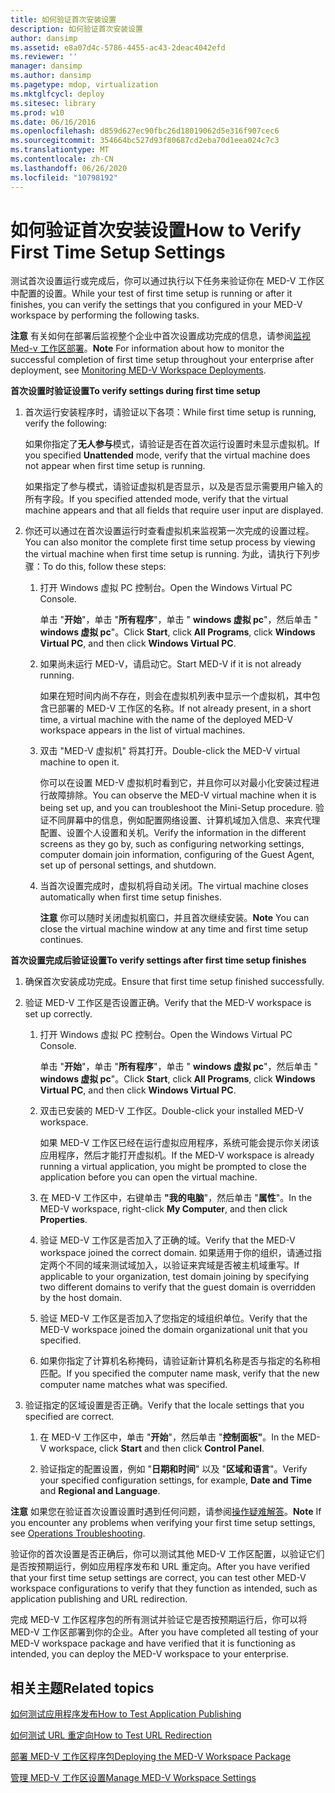 ```yaml
---
title: 如何验证首次安装设置
description: 如何验证首次安装设置
author: dansimp
ms.assetid: e8a07d4c-5786-4455-ac43-2deac4042efd
ms.reviewer: ''
manager: dansimp
ms.author: dansimp
ms.pagetype: mdop, virtualization
ms.mktglfcycl: deploy
ms.sitesec: library
ms.prod: w10
ms.date: 06/16/2016
ms.openlocfilehash: d859d627ec90fbc26d18019062d5e316f907cec6
ms.sourcegitcommit: 354664bc527d93f80687cd2eba70d1eea024c7c3
ms.translationtype: MT
ms.contentlocale: zh-CN
ms.lasthandoff: 06/26/2020
ms.locfileid: "10798192"
---
```

# <span data-ttu-id="a3444-103">如何验证首次安装设置</span><span class="sxs-lookup"><span data-stu-id="a3444-103">How to Verify First Time Setup Settings</span></span>


<span data-ttu-id="a3444-104">测试首次设置运行或完成后，你可以通过执行以下任务来验证你在 MED-V 工作区中配置的设置。</span><span class="sxs-lookup"><span data-stu-id="a3444-104">While your test of first time setup is running or after it finishes, you can verify the settings that you configured in your MED-V workspace by performing the following tasks.</span></span>

<span data-ttu-id="a3444-105">**注意** 有关如何在部署后监视整个企业中首次设置成功完成的信息，请参阅[监视 Med-v 工作区部署](monitoring-med-v-workspace-deployments.md)。</span><span class="sxs-lookup"><span data-stu-id="a3444-105">**Note** For information about how to monitor the successful completion of first time setup throughout your enterprise after deployment, see [Monitoring MED-V Workspace Deployments](monitoring-med-v-workspace-deployments.md).</span></span>

 

**<span data-ttu-id="a3444-106">首次设置时验证设置</span><span class="sxs-lookup"><span data-stu-id="a3444-106">To verify settings during first time setup</span></span>**

1.  <span data-ttu-id="a3444-107">首次运行安装程序时，请验证以下各项：</span><span class="sxs-lookup"><span data-stu-id="a3444-107">While first time setup is running, verify the following:</span></span>

    <span data-ttu-id="a3444-108">如果你指定了**无人参与**模式，请验证是否在首次运行设置时未显示虚拟机。</span><span class="sxs-lookup"><span data-stu-id="a3444-108">If you specified **Unattended** mode, verify that the virtual machine does not appear when first time setup is running.</span></span>

    <span data-ttu-id="a3444-109">如果指定了参与模式，请验证虚拟机是否显示，以及是否显示需要用户输入的所有字段。</span><span class="sxs-lookup"><span data-stu-id="a3444-109">If you specified attended mode, verify that the virtual machine appears and that all fields that require user input are displayed.</span></span>

2.  <span data-ttu-id="a3444-110">你还可以通过在首次设置运行时查看虚拟机来监视第一次完成的设置过程。</span><span class="sxs-lookup"><span data-stu-id="a3444-110">You can also monitor the complete first time setup process by viewing the virtual machine when first time setup is running.</span></span> <span data-ttu-id="a3444-111">为此，请执行下列步骤：</span><span class="sxs-lookup"><span data-stu-id="a3444-111">To do this, follow these steps:</span></span>

    1.  <span data-ttu-id="a3444-112">打开 Windows 虚拟 PC 控制台。</span><span class="sxs-lookup"><span data-stu-id="a3444-112">Open the Windows Virtual PC Console.</span></span>

        <span data-ttu-id="a3444-113">单击 "**开始**"，单击 "**所有程序**"，单击 " **windows 虚拟 pc**"，然后单击 " **windows 虚拟 pc**"。</span><span class="sxs-lookup"><span data-stu-id="a3444-113">Click **Start**, click **All Programs**, click **Windows Virtual PC**, and then click **Windows Virtual PC**.</span></span>

    2.  <span data-ttu-id="a3444-114">如果尚未运行 MED-V，请启动它。</span><span class="sxs-lookup"><span data-stu-id="a3444-114">Start MED-V if it is not already running.</span></span>

        <span data-ttu-id="a3444-115">如果在短时间内尚不存在，则会在虚拟机列表中显示一个虚拟机，其中包含已部署的 MED-V 工作区的名称。</span><span class="sxs-lookup"><span data-stu-id="a3444-115">If not already present, in a short time, a virtual machine with the name of the deployed MED-V workspace appears in the list of virtual machines.</span></span>

    3.  <span data-ttu-id="a3444-116">双击 "MED-V 虚拟机" 将其打开。</span><span class="sxs-lookup"><span data-stu-id="a3444-116">Double-click the MED-V virtual machine to open it.</span></span>

        <span data-ttu-id="a3444-117">你可以在设置 MED-V 虚拟机时看到它，并且你可以对最小化安装过程进行故障排除。</span><span class="sxs-lookup"><span data-stu-id="a3444-117">You can observe the MED-V virtual machine when it is being set up, and you can troubleshoot the Mini-Setup procedure.</span></span> <span data-ttu-id="a3444-118">验证不同屏幕中的信息，例如配置网络设置、计算机域加入信息、来宾代理配置、设置个人设置和关机。</span><span class="sxs-lookup"><span data-stu-id="a3444-118">Verify the information in the different screens as they go by, such as configuring networking settings, computer domain join information, configuring of the Guest Agent, set up of personal settings, and shutdown.</span></span>

    4.  <span data-ttu-id="a3444-119">当首次设置完成时，虚拟机将自动关闭。</span><span class="sxs-lookup"><span data-stu-id="a3444-119">The virtual machine closes automatically when first time setup finishes.</span></span>

        <span data-ttu-id="a3444-120">**注意** 你可以随时关闭虚拟机窗口，并且首次继续安装。</span><span class="sxs-lookup"><span data-stu-id="a3444-120">**Note** You can close the virtual machine window at any time and first time setup continues.</span></span>

         

**<span data-ttu-id="a3444-121">首次设置完成后验证设置</span><span class="sxs-lookup"><span data-stu-id="a3444-121">To verify settings after first time setup finishes</span></span>**

1.  <span data-ttu-id="a3444-122">确保首次安装成功完成。</span><span class="sxs-lookup"><span data-stu-id="a3444-122">Ensure that first time setup finished successfully.</span></span>

2.  <span data-ttu-id="a3444-123">验证 MED-V 工作区是否设置正确。</span><span class="sxs-lookup"><span data-stu-id="a3444-123">Verify that the MED-V workspace is set up correctly.</span></span>

    1.  <span data-ttu-id="a3444-124">打开 Windows 虚拟 PC 控制台。</span><span class="sxs-lookup"><span data-stu-id="a3444-124">Open the Windows Virtual PC Console.</span></span>

        <span data-ttu-id="a3444-125">单击 "**开始**"，单击 "**所有程序**"，单击 " **windows 虚拟 pc**"，然后单击 " **windows 虚拟 pc**"。</span><span class="sxs-lookup"><span data-stu-id="a3444-125">Click **Start**, click **All Programs**, click **Windows Virtual PC**, and then click **Windows Virtual PC**.</span></span>

    2.  <span data-ttu-id="a3444-126">双击已安装的 MED-V 工作区。</span><span class="sxs-lookup"><span data-stu-id="a3444-126">Double-click your installed MED-V workspace.</span></span>

        <span data-ttu-id="a3444-127">如果 MED-V 工作区已经在运行虚拟应用程序，系统可能会提示你关闭该应用程序，然后才能打开虚拟机。</span><span class="sxs-lookup"><span data-stu-id="a3444-127">If the MED-V workspace is already running a virtual application, you might be prompted to close the application before you can open the virtual machine.</span></span>

    3.  <span data-ttu-id="a3444-128">在 MED-V 工作区中，右键单击 **"我的电脑**"，然后单击 "**属性**"。</span><span class="sxs-lookup"><span data-stu-id="a3444-128">In the MED-V workspace, right-click **My Computer**, and then click **Properties**.</span></span>

    4.  <span data-ttu-id="a3444-129">验证 MED-V 工作区是否加入了正确的域。</span><span class="sxs-lookup"><span data-stu-id="a3444-129">Verify that the MED-V workspace joined the correct domain.</span></span> <span data-ttu-id="a3444-130">如果适用于你的组织，请通过指定两个不同的域来测试域加入，以验证来宾域是否被主机域重写。</span><span class="sxs-lookup"><span data-stu-id="a3444-130">If applicable to your organization, test domain joining by specifying two different domains to verify that the guest domain is overridden by the host domain.</span></span>

    5.  <span data-ttu-id="a3444-131">验证 MED-V 工作区是否加入了您指定的域组织单位。</span><span class="sxs-lookup"><span data-stu-id="a3444-131">Verify that the MED-V workspace joined the domain organizational unit that you specified.</span></span>

    6.  <span data-ttu-id="a3444-132">如果你指定了计算机名称掩码，请验证新计算机名称是否与指定的名称相匹配。</span><span class="sxs-lookup"><span data-stu-id="a3444-132">If you specified the computer name mask, verify that the new computer name matches what was specified.</span></span>

3.  <span data-ttu-id="a3444-133">验证指定的区域设置是否正确。</span><span class="sxs-lookup"><span data-stu-id="a3444-133">Verify that the locale settings that you specified are correct.</span></span>

    1.  <span data-ttu-id="a3444-134">在 MED-V 工作区中，单击 "**开始**"，然后单击 "**控制面板"**。</span><span class="sxs-lookup"><span data-stu-id="a3444-134">In the MED-V workspace, click **Start** and then click **Control Panel**.</span></span>

    2.  <span data-ttu-id="a3444-135">验证指定的配置设置，例如 "**日期和时间**" 以及 "**区域和语言**"。</span><span class="sxs-lookup"><span data-stu-id="a3444-135">Verify your specified configuration settings, for example, **Date and Time** and **Regional and Language**.</span></span>

<span data-ttu-id="a3444-136">**注意** 如果您在验证首次设置设置时遇到任何问题，请参阅[操作疑难解答](operations-troubleshooting-medv2.md)。</span><span class="sxs-lookup"><span data-stu-id="a3444-136">**Note** If you encounter any problems when verifying your first time setup settings, see [Operations Troubleshooting](operations-troubleshooting-medv2.md).</span></span>

 

<span data-ttu-id="a3444-137">验证你的首次设置是否正确后，你可以测试其他 MED-V 工作区配置，以验证它们是否按预期运行，例如应用程序发布和 URL 重定向。</span><span class="sxs-lookup"><span data-stu-id="a3444-137">After you have verified that your first time setup settings are correct, you can test other MED-V workspace configurations to verify that they function as intended, such as application publishing and URL redirection.</span></span>

<span data-ttu-id="a3444-138">完成 MED-V 工作区程序包的所有测试并验证它是否按预期运行后，你可以将 MED-V 工作区部署到你的企业。</span><span class="sxs-lookup"><span data-stu-id="a3444-138">After you have completed all testing of your MED-V workspace package and have verified that it is functioning as intended, you can deploy the MED-V workspace to your enterprise.</span></span>

## <span data-ttu-id="a3444-139">相关主题</span><span class="sxs-lookup"><span data-stu-id="a3444-139">Related topics</span></span>


[<span data-ttu-id="a3444-140">如何测试应用程序发布</span><span class="sxs-lookup"><span data-stu-id="a3444-140">How to Test Application Publishing</span></span>](how-to-test-application-publishing.md)

[<span data-ttu-id="a3444-141">如何测试 URL 重定向</span><span class="sxs-lookup"><span data-stu-id="a3444-141">How to Test URL Redirection</span></span>](how-to-test-url-redirection.md)

[<span data-ttu-id="a3444-142">部署 MED-V 工作区程序包</span><span class="sxs-lookup"><span data-stu-id="a3444-142">Deploying the MED-V Workspace Package</span></span>](deploying-the-med-v-workspace-package.md)

[<span data-ttu-id="a3444-143">管理 MED-V 工作区设置</span><span class="sxs-lookup"><span data-stu-id="a3444-143">Manage MED-V Workspace Settings</span></span>](manage-med-v-workspace-settings.md)

 

 





